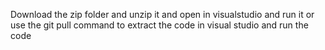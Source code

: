 Download the zip folder and unzip it and open in visualstudio and run it 
or use the git pull command to extract the code in visual studio and run the code 
